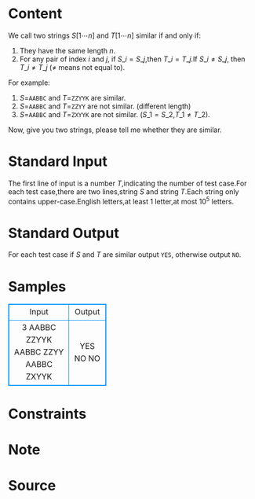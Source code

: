 
# Content

We call two strings $S[1\cdots n]$ and $T[1\cdots n]$ similar if and only if:
1. They have the same length $n$.
2. For any pair of index $i$ and $j$, if $S\_i=S\_j$,then $T\_i=T\_j$.If $S\_i\neq S\_j$, then $T\_i\neq T\_j$ ($\neq$ means not equal to).

For example:
1. $S=$`AABBC` and $T=$`ZZYYK` are similar.
2. $S=$`AABBC` and $T=$`ZZYY` are not similar. (different length)
3. $S=$`AABBC` and $T=$`ZXYYK` are not similar. ($S\_1=S\_2$,$T\_1\neq T\_2$).

Now, give you two strings, please tell me whether they are similar.

# Standard Input

The first line of input is a number $T$,indicating the number of test case.For each test case,there are two lines,string $S$ and string $T$.Each string only contains upper-case.English letters,at least $1$ letter,at most $10^5$ letters.

# Standard Output

For each test case if $S$ and $T$ are similar output `YES`, otherwise output `NO`.

# Samples

<style>
        table,table tr th, table tr td { border:1px solid #0094ff; }
        table { width: 200px; min-height: 25px; line-height: 25px; text-align: center; border-collapse: collapse;}   
    </style>
<table>
	<tr>
		<td>Input</td>
		<td>Output</td>
	</tr>
<tr><td>3
AABBC
ZZYYK
AABBC
ZZYY
AABBC
ZXYYK</td><td>YES
NO
NO</td></tr></table>


# Constraints



# Note



# Source


